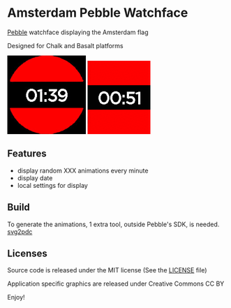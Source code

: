 Amsterdam Pebble Watchface
==========================

[Pebble](https://www.pebble.com/) watchface displaying the Amsterdam flag

Designed for Chalk and Basalt platforms

![Chalk roll animation](/assets/chalk/animation_roll.gif?raw=true "Roll animation")
![Basalt slide animation](/assets/basalt/animation_slide.gif?raw=true "Slide animation")

Features
--------

- display random XXX animations every minute
- display date
- local settings for display

Build
-----

To generate the animations, 1 extra tool, outside Pebble's SDK, is needed.
[svg2pdc](https://github.com/tardypad/pebble-svg2pdc/blob/master/tools/svg2pdc.py)

Licenses
--------

Source code is released under the MIT license (See the [LICENSE](LICENSE) file)

Application specific graphics are released under Creative Commons CC BY


Enjoy!